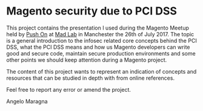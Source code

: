 # Magento security due to PCI DSS

This project contains the presentation I used during the Magento Meetup held by [Push On](http://www.pushon.co.uk/) at [Mad Lab](https://madlab.org.uk) in Manchester the 26th of July 2017. The topic is a general introduction to the infosec related core concepts behind the PCI DSS, what the PCI DSS means and how us Magento developers can write good and secure code, maintain secure production environments and some other points we should keep attention during a Magento project.

The content of this project wants to represent an indication of concepts and resources that can be studied in depth with from online references.

Feel free to report any error or amend the project.

Angelo Maragna
